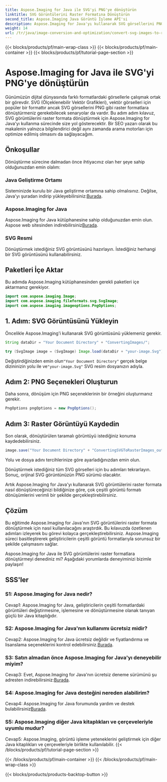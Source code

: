 ```yaml
---
title: Aspose.Imaging for Java ile SVG'yi PNG'ye dönüştürün
linktitle: SVG Görüntülerini Raster Formatına Dönüştürün
second_title: Aspose.Imaging Java Görüntü İşleme API'si
description: Aspose.Imaging for Java'yı kullanarak SVG görsellerini PNG'ye nasıl dönüştüreceğinizi öğrenin. Bu adım adım kılavuzla resim formatı dönüşümlerinizi kolaylaştırın.
weight: 14
url: /tr/java/image-conversion-and-optimization/convert-svg-images-to-raster-format/
---
```


{{< blocks/products/pf/main-wrap-class >}}
{{< blocks/products/pf/main-container >}}
{{< blocks/products/pf/tutorial-page-section >}}

# Aspose.Imaging for Java ile SVG'yi PNG'ye dönüştürün

Günümüzün dijital dünyasında farklı formatlardaki görsellerle çalışmak ortak bir görevdir. SVG (Ölçeklenebilir Vektör Grafikleri), vektör görselleri için popüler bir formattır ancak SVG görsellerini PNG gibi raster formatlara dönüştürmeniz gerekebilecek senaryolar da vardır. Bu adım adım kılavuz, SVG görüntülerini raster formata dönüştürmek için Aspose.Imaging for Java'yı kullanma sürecinde size yol gösterecektir. Bir SEO yazarı olarak bu makalenin yalnızca bilgilendirici değil aynı zamanda arama motorları için optimize edilmiş olmasını da sağlayacağım.

## Önkoşullar

Dönüştürme sürecine dalmadan önce ihtiyacınız olan her şeye sahip olduğunuzdan emin olalım:

### Java Geliştirme Ortamı
 Sisteminizde kurulu bir Java geliştirme ortamına sahip olmalısınız. Değilse, Java'yı şuradan indirip yükleyebilirsiniz:[Burada](https://www.oracle.com/java/technologies/javase-downloads).

### Aspose.Imaging for Java
 Aspose.Imaging for Java kütüphanesine sahip olduğunuzdan emin olun. Aspose web sitesinden indirebilirsiniz[Burada](https://releases.aspose.com/imaging/java/).

### SVG Resmi
Dönüştürmek istediğiniz SVG görüntüsünü hazırlayın. İstediğiniz herhangi bir SVG görüntüsünü kullanabilirsiniz.

## Paketleri İçe Aktar

Bu adımda Aspose.Imaging kütüphanesinden gerekli paketleri içe aktarmanız gerekiyor.

```java
import com.aspose.imaging.Image;
import com.aspose.imaging.fileformats.svg.SvgImage;
import com.aspose.imaging.imageoptions.PngOptions;
```

## 1. Adım: SVG Görüntüsünü Yükleyin
Öncelikle Aspose.Imaging'i kullanarak SVG görüntüsünü yüklemeniz gerekir.

```java
String dataDir = "Your Document Directory" + "ConvertingImages/";

try (SvgImage image = (SvgImage) Image.load(dataDir + "your-image.Svg")) {
```

 Değiştirdiğinizden emin olun`"Your Document Directory"` gerçek belge dizininizin yolu ile ve`"your-image.Svg"` SVG resim dosyanızın adıyla.

## Adım 2: PNG Seçenekleri Oluşturun
Daha sonra, dönüşüm için PNG seçeneklerinin bir örneğini oluşturmanız gerekir.

```java
PngOptions pngOptions = new PngOptions();
```

## Adım 3: Raster Görüntüyü Kaydedin
Son olarak, dönüştürülen taramalı görüntüyü istediğiniz konuma kaydedebilirsiniz.

```java
image.save("Your Document Directory" + "ConvertingSVGToRasterImages_out.png", pngOptions);
```

Yolu ve dosya adını tercihlerinize göre ayarladığınızdan emin olun.

Dönüştürmek istediğiniz tüm SVG görselleri için bu adımları tekrarlayın. Sonuç, orijinal SVG görüntünüzün PNG sürümü olacaktır.

Artık Aspose.Imaging for Java'yı kullanarak SVG görüntülerini raster formata nasıl dönüştüreceğinizi bildiğinize göre, çok çeşitli görüntü formatı dönüşümlerini verimli bir şekilde gerçekleştirebilirsiniz.

## Çözüm

Bu eğitimde Aspose.Imaging for Java'nın SVG görüntülerini raster formata dönüştürmek için nasıl kullanılacağını araştırdık. Bu kılavuzda özetlenen adımları izleyerek bu görevi kolayca gerçekleştirebilirsiniz. Aspose.Imaging süreci basitleştirerek geliştiricilerin çeşitli görüntü formatlarıyla sorunsuz bir şekilde çalışmasını sağlar.

Aspose.Imaging for Java ile SVG görüntülerini raster formatlara dönüştürmeyi denediniz mi? Aşağıdaki yorumlarda deneyiminizi bizimle paylaşın!

## SSS'ler

### S1: Aspose.Imaging for Java nedir?

Cevap1: Aspose.Imaging for Java, geliştiricilerin çeşitli formatlardaki görüntüleri değiştirmesine, işlemesine ve dönüştürmesine olanak tanıyan güçlü bir Java kitaplığıdır.

### S2: Aspose.Imaging for Java'nın kullanımı ücretsiz midir?

 Cevap2: Aspose.Imaging for Java ücretsiz değildir ve fiyatlandırma ve lisanslama seçeneklerini kontrol edebilirsiniz.[Burada](https://purchase.aspose.com/buy).

### S3: Satın almadan önce Aspose.Imaging for Java'yı deneyebilir miyim?

 Cevap3: Evet, Aspose.Imaging for Java'nın ücretsiz deneme sürümünü şu adresten indirebilirsiniz:[Burada](https://releases.aspose.com/).

### S4: Aspose.Imaging for Java desteğini nereden alabilirim?

 Cevap4: Aspose.Imaging for Java forumunda yardım ve destek bulabilirsiniz[Burada](https://forum.aspose.com/).

### S5: Aspose.Imaging diğer Java kitaplıkları ve çerçeveleriyle uyumlu mudur?

Cevap5: Aspose.Imaging, görüntü işleme yeteneklerini geliştirmek için diğer Java kitaplıkları ve çerçeveleriyle birlikte kullanılabilir.
{{< /blocks/products/pf/tutorial-page-section >}}

{{< /blocks/products/pf/main-container >}}
{{< /blocks/products/pf/main-wrap-class >}}

{{< blocks/products/products-backtop-button >}}
